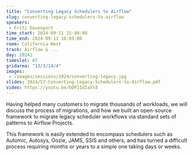 ```yaml
---
title: "Converting Legacy Schedulers to Airflow"
slug: converting-legacy-schedulers-to-airflow
speakers:
 - Fritz Davenport
time_start: 2024-09-11 15:40:00
time_end: 2024-09-11 16:05:00
room: California West
track: Airflow & ...
day: 20242
timeslot: 67
gridarea: "13/3/14/4"
images: 
 - /images/sessions/2024/converting-legacy.jpg
slides: 2024/57-Converting-Legacy-Schedulers-to-Airflow.pdf
video: https://youtu.be/bDP11dIaVl8
---
```


Having helped many customers to migrate thousands of workloads, we will discuss the process of migrations, and how we built an open-source framework to migrate legacy scheduler workflows via standard sets of patterns to Airflow Projects.

This framework is easily extended to encompass schedulers such as Automic, Autosys, Oozie, JAMS, SSIS and others, and has turned a difficult process requiring months or years to a simple one taking days or weeks.